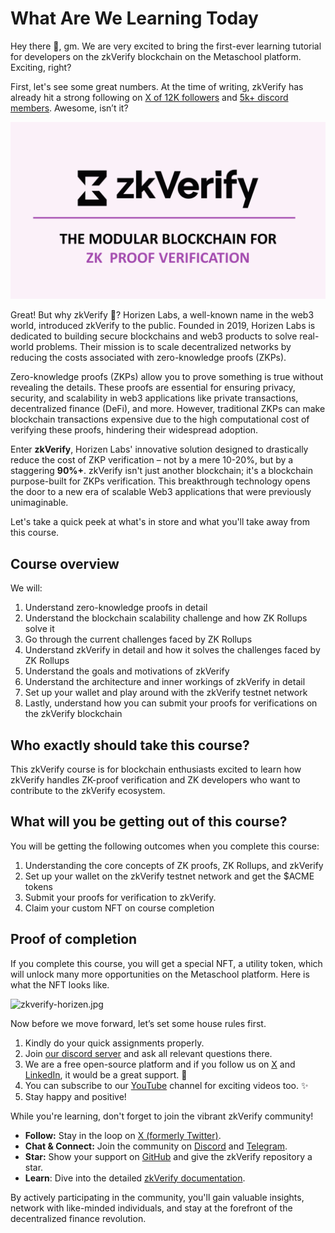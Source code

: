 # What Are We Learning Today

Hey there 👋, gm. We are very excited to bring the first-ever learning tutorial for developers on the zkVerify blockchain on the Metaschool platform. Exciting, right?

First, let's see some great numbers. At the time of writing, zkVerify has already hit a strong following on [X of 12K followers](https://x.com/ZKVProtocol) and [5k+ discord members](https://discord.com/invite/zkverify). Awesome, isn’t it?

![](https://github.com/0xmetaschool/Learning-Projects/blob/main/assests_for_all/assets-for-zkverify-horizen/Lesson%201_%20What%20Are%20We%20Learning%20Today/image2.webp?raw=true)

Great! But why zkVerify 🤔? Horizen Labs, a well-known name in the web3 world, introduced zkVerify to the public. Founded in 2019, Horizen Labs is dedicated to building secure blockchains and web3 products to solve real-world problems. Their mission is to scale decentralized networks by reducing the costs associated with zero-knowledge proofs (ZKPs).

Zero-knowledge proofs (ZKPs) allow you to prove something is true without revealing the details. These proofs are essential for ensuring privacy, security, and scalability in web3 applications like private transactions, decentralized finance (DeFi), and more. However, traditional ZKPs can make blockchain transactions expensive due to the high computational cost of verifying these proofs, hindering their widespread adoption.

Enter **zkVerify**, Horizen Labs' innovative solution designed to drastically reduce the cost of ZKP verification – not by a mere 10-20%, but by a staggering **90%+**. zkVerify isn't just another blockchain; it's a blockchain purpose-built for ZKPs verification. This breakthrough technology opens the door to a new era of scalable Web3 applications that were previously unimaginable.

Let's take a quick peek at what's in store and what you'll take away from this course.

## Course overview

We will:

1. Understand zero-knowledge proofs in detail
2. Understand the blockchain scalability challenge and how ZK Rollups solve it
3. Go through the current challenges faced by ZK Rollups
4. Understand zkVerify in detail and how it solves the challenges faced by ZK Rollups
5. Understand the goals and motivations of zkVerify
6. Understand the architecture and inner workings of zkVerify in detail
7. Set up your wallet and play around with the zkVerify testnet network
8. Lastly, understand how you can submit your proofs for verifications on the zkVerify blockchain

## Who exactly should take this course?

This zkVerify course is for blockchain enthusiasts excited to learn how zkVerify handles ZK-proof verification and ZK developers who want to contribute to the zkVerify ecosystem.

## What will you be getting out of this course?

You will be getting the following outcomes when you complete this course:

1. Understanding the core concepts of ZK proofs, ZK Rollups, and zkVerify
2. Set up your wallet on the zkVerify testnet network and get the $ACME tokens
3. Submit your proofs for verification to zkVerify.
4. Claim your custom NFT on course completion

## Proof of completion

If you complete this course, you will get a special NFT, a utility token, which will unlock many more opportunities on the Metaschool platform. Here is what the NFT looks like.

![zkverify-horizen.jpg](https://github.com/0xmetaschool/Learning-Projects/blob/main/assests_for_all/assets-for-zkverify-horizen/Lesson%201_%20What%20Are%20We%20Learning%20Today/zkverify-horizen%20(1).webp?raw=true)

Now before we move forward, let’s set some house rules first.

1. Kindly do your quick assignments properly.
2. Join [our discord server](https://discord.com/invite/UkesWMvA) and ask all relevant questions there.
3. We are a free open-source platform and if you follow us on [X](https://twitter.com/0xmetaschool) and [LinkedIn](https://www.linkedin.com/company/0xmetaschool/), it would be a great support. 🫣
4. You can subscribe to our [YouTube](https://www.youtube.com/@0xmetaschool/) channel for exciting videos too. ✨
5. Stay happy and positive!

While you're learning, don't forget to join the vibrant zkVerify community!

- **Follow:** Stay in the loop on [X (formerly Twitter)](https://x.com/ZKVProtocol).
- **Chat & Connect:** Join the community on [Discord](https://discord.com/invite/zkverify) and [Telegram](https://t.me/zkverify).
- **Star:** Show your support on [GitHub](https://github.com/HorizenLabs/zkVerify) and give the zkVerify repository a star.
- **Learn**: Dive into the detailed [zkVerify documentation](https://docs.zkverify.io/).

By actively participating in the community, you'll gain valuable insights, network with like-minded individuals, and stay at the forefront of the decentralized finance revolution.